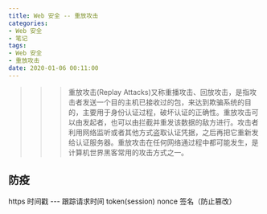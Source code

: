 ```yaml
---
title: Web 安全 -- 重放攻击
categories:
- Web 安全
- 笔记
tags: 
- Web 安全
- 重放攻击
date: 2020-01-06 00:11:00
---
```


>>> 重放攻击(Replay Attacks)又称重播攻击、回放攻击，是指攻击者发送一个目的主机已接收过的包，来达到欺骗系统的目的，主要用于身份认证过程，破坏认证的正确性。重放攻击可以由发起者，也可以由拦截并重发该数据的敌方进行。攻击者利用网络监听或者其他方式盗取认证凭据，之后再把它重新发给认证服务器。重放攻击在任何网络通过程中都可能发生，是计算机世界黑客常用的攻击方式之一。

## 防疫

https
时间戳 --- 跟踪请求时间
token(session)
nonce
签名（防止篡改）
